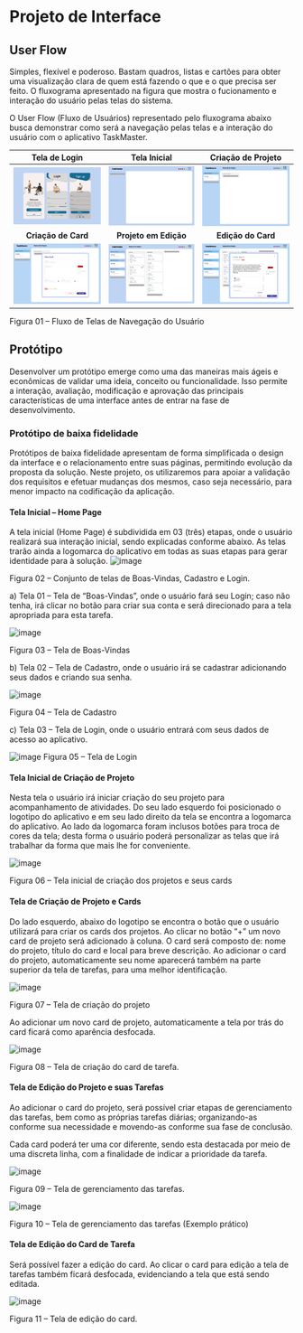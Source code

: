 
# Projeto de Interface

## User Flow
Simples, flexível e poderoso. Bastam quadros, listas e cartões para obter uma visualização clara de quem está fazendo o que e o que precisa ser feito.
O fluxograma apresentado na figura que mostra o fucionamento e interação do usuário pelas telas do sistema.

O User Flow (Fluxo de Usuários) representado pelo fluxograma abaixo busca demonstrar como será a navegação pelas telas e a interação do usuário com o aplicativo TaskMaster.

| Tela de Login                          | Tela Inicial                         | Criação de Projeto                           |
|:-----------------------------:|:-----------------------------:|:-----------------------------:|
| **![Login Screen](https://github.com/ICEI-PUC-Minas-PMV-ADS/pmv-ads-2023-2-e1-proj-web-t13-taskmaster/raw/main/UserFlow%2011.jpg)** | **![Clean Screen](https://github.com/ICEI-PUC-Minas-PMV-ADS/pmv-ads-2023-2-e1-proj-web-t13-taskmaster/raw/main/UserFlow%2013.jpg)** | **![First Project Screen](https://github.com/ICEI-PUC-Minas-PMV-ADS/pmv-ads-2023-2-e1-proj-web-t13-taskmaster/raw/main/UserFlow%2012.png)** |
| **Criação de Card**                          | **Projeto em Edição**                         | **Edição do Card**                           |
| **![New Card Screen](https://github.com/ICEI-PUC-Minas-PMV-ADS/pmv-ads-2023-2-e1-proj-web-t13-taskmaster/raw/main/UserFlow%208.jpg)** | **![Edit Screen](https://github.com/ICEI-PUC-Minas-PMV-ADS/pmv-ads-2023-2-e1-proj-web-t13-taskmaster/raw/main/UserFlow%205.jpg)** | **![Card Editing Screen](https://github.com/ICEI-PUC-Minas-PMV-ADS/pmv-ads-2023-2-e1-proj-web-t13-taskmaster/raw/main/User%20Flow%2010.jpg)** |

Figura 01 – Fluxo de Telas de Navegação do Usuário

## Protótipo

Desenvolver um protótipo emerge como uma das maneiras mais ágeis e econômicas de validar uma ideia, conceito ou funcionalidade. Isso permite a interação, avaliação, modificação e aprovação das principais características de uma interface antes de entrar na fase de desenvolvimento. 

### Protótipo de baixa fidelidade

Protótipos de baixa fidelidade apresentam de forma simplificada o design da interface e o relacionamento entre suas páginas, permitindo evolução da proposta da solução. Neste projeto, os utilizaremos para apoiar a validação dos requisitos e efetuar mudanças dos mesmos, caso seja necessário, para menor impacto na codificação da aplicação.

#### Tela Inicial – Home Page

A tela inicial (Home Page) é subdividida em 03 (três) etapas, onde o usuário realizará sua interação inicial, sendo explicadas conforme abaixo.
As telas trarão ainda a logomarca do aplicativo em todas as suas etapas para gerar identidade para à solução.
![image](https://github.com/ICEI-PUC-Minas-PMV-ADS/pmv-ads-2023-2-e1-proj-web-t13-taskmaster/assets/145122642/8c42ee9a-bbfc-4692-bec0-fdba6966b77e)

Figura 02 – Conjunto de telas de Boas-Vindas, Cadastro e Login.

a)	Tela 01 – Tela de “Boas-Vindas”, onde o usuário fará seu Login; caso não tenha, irá clicar no botão para criar sua conta e será direcionado para a tela apropriada para esta tarefa.

![image](https://github.com/ICEI-PUC-Minas-PMV-ADS/pmv-ads-2023-2-e1-proj-web-t13-taskmaster/assets/145122642/b45b15c3-a2da-4f6a-a05a-b2364f7d8c04)

Figura 03 – Tela de Boas-Vindas

b)	Tela 02 – Tela de Cadastro, onde o usuário irá se cadastrar adicionando seus dados e criando sua senha.

 ![image](https://github.com/ICEI-PUC-Minas-PMV-ADS/pmv-ads-2023-2-e1-proj-web-t13-taskmaster/assets/145122642/693312ec-6e88-4afd-b096-89510cad44ec)

Figura 04 – Tela de Cadastro

c)	Tela 03 – Tela de Login, onde o usuário entrará com seus dados de acesso ao aplicativo.

  ![image](https://github.com/ICEI-PUC-Minas-PMV-ADS/pmv-ads-2023-2-e1-proj-web-t13-taskmaster/assets/145122642/5fd5ec68-685a-4a49-b258-36db8f43fa0f)
Figura 05 – Tela de Login

#### Tela Inicial de Criação de Projeto

Nesta tela o usuário irá iniciar criação do seu projeto para acompanhamento de atividades. 
Do seu lado esquerdo foi posicionado o logotipo do aplicativo e em seu lado direito da tela se encontra a logomarca do aplicativo. Ao lado da logomarca foram inclusos botões para troca de cores da tela; desta forma o usuário poderá personalizar as telas que irá trabalhar da forma que mais lhe for conveniente. 

 ![image](https://github.com/ICEI-PUC-Minas-PMV-ADS/pmv-ads-2023-2-e1-proj-web-t13-taskmaster/assets/145122642/97186612-d595-4d6d-aa43-23916d186937)

Figura 06 – Tela inicial de criação dos projetos e seus cards

#### Tela de Criação de Projeto e Cards

Do lado esquerdo, abaixo do logotipo se encontra o botão que o usuário utilizará para criar os cards dos projetos. Ao clicar no botão “+” um novo card de projeto será adicionado à coluna. O card será composto de: nome do projeto, título do card e local para breve descrição.
Ao adicionar o card do projeto, automaticamente seu nome aparecerá também na parte superior da tela de tarefas, para uma melhor identificação.

 ![image](https://github.com/ICEI-PUC-Minas-PMV-ADS/pmv-ads-2023-2-e1-proj-web-t13-taskmaster/assets/145122642/e60f91be-4980-4b55-a721-d6e2b1f1e54c)

Figura 07 – Tela de criação do projeto 

Ao adicionar um novo card de projeto, automaticamente a tela por trás do card ficará como aparência desfocada.

 ![image](https://github.com/ICEI-PUC-Minas-PMV-ADS/pmv-ads-2023-2-e1-proj-web-t13-taskmaster/assets/145122642/b40aa85d-1234-48a7-bf50-02265fdcf640)

Figura 08 – Tela de criação do card de tarefa.

#### Tela de Edição do Projeto e suas Tarefas

Ao adicionar o card do projeto, será possível criar etapas de gerenciamento das tarefas, bem como as próprias tarefas diárias; organizando-as conforme sua necessidade e movendo-as conforme sua fase de conclusão. 

Cada card poderá ter uma cor diferente, sendo esta destacada por meio de uma discreta linha, com a finalidade de indicar a prioridade da tarefa.

![image](https://github.com/ICEI-PUC-Minas-PMV-ADS/pmv-ads-2023-2-e1-proj-web-t13-taskmaster/assets/145122642/6af6a182-f6a5-450f-82df-8f8ad22f0568)

Figura 09 – Tela de gerenciamento das tarefas.

 ![image](https://github.com/ICEI-PUC-Minas-PMV-ADS/pmv-ads-2023-2-e1-proj-web-t13-taskmaster/assets/145122642/25640260-21f3-491a-a12e-f47b81266867)

Figura 10 – Tela de gerenciamento das tarefas (Exemplo prático)

#### Tela de Edição do Card de Tarefa

Será possível fazer a edição do card. Ao clicar o card para edição a tela de tarefas também ficará desfocada, evidenciando a tela que está sendo editada.

 ![image](https://github.com/ICEI-PUC-Minas-PMV-ADS/pmv-ads-2023-2-e1-proj-web-t13-taskmaster/assets/145122642/999c0857-ac1a-4635-b876-2f4ffeac410e)

Figura 11 – Tela de edição do card.





